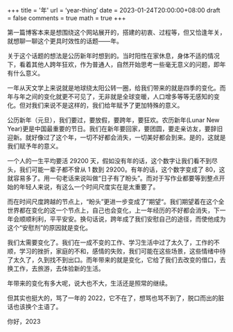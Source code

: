 +++
title = '年'
url = ‘year-thing’
date = 2023-01-24T20:00:00+08:00
draft = false
comments = true
math = true
+++

第一篇博客本来是想围绕这个网站展开的，搭建的初衷、过程等，但又恰逢年关，就想聊一聊这个更具时效性的话题——年。

关于这个话题的想法是公历新年时想到的。当时阳性在家休息，身体不适的情况下，看着其他人跨年狂欢，作为普通人，自然开始思考一些毫无意义的问题，即年有什么意义。

一年从天文学上来说就是地球绕太阳公转一圈，给我们带来的就是四季的变化。而年与年之间的变化就更不可见了，无非就是全球变暖，人口增多等等无感知的变化。但对我们来说不是这样的，我们给年赋予了更加特殊的意义。

公历新年（元旦），我们要过，要放假，要跨年，要狂欢。农历新年(Lunar New Year)更是中国最重要的节日。我们在新年要回家，要团圆，要走亲访友，要辞旧迎新。就好像过了这个年，一切不好都会消失，一切美好都会到来。是的，这就是我们赋予年的意义。

一个人的一生平均要活 29200 天，假如没有年的话，这个数字让我们看不到尽头，我们可能一辈子都不曾从 1 数到 29200。有年的话，这个数字变成了 80，这就容易多了。用一句老话来说叫做“日子有了盼头”。而对于写作业都要等到整点开始的年轻人来说，有这么一个时间尺度实在是太重要了。

而在时间尺度跨越的节点上，“盼头”更进一步变成了”期望“。我们期望着在这个全世界都在变化的这一个节点上，自己也会变化，上一年经历的不好都会消失，下一年会顺顺利利，平平安安。换句话说，跨年成了我们安慰自己的途径，而使他成为这个“安慰剂”的原因就是变化。

我们太需要变化了。我们在一成不变的工作、学习生活中过了太久了，工作的不顺，学习的挫折，家庭的不和，感情的失败，我们可能在这些场景，这些情绪中待了太久了，久到找不到出口。而年带来的就是变化，它给了我们去改变的借口，去换工作，去旅游，去体验新的生活。

年带来的变化有多大呢，说大也不大，生活还是照常的继续。

但其实也挺大的，骂了一年的 2022，它不在了，想骂也骂不到了，脱口而出的脏话也该换个主语了。

你好，2023
